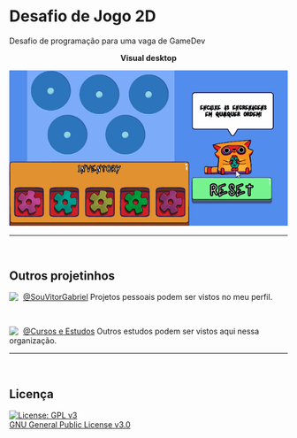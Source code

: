 # Desafio de Jogo 2D
Desafio de programação para uma vaga de GameDev
<!-- 
Para testar a versão ao vivo, [clique aqui.](https://cursos-e-estudos.github.io/jogo-da-velha/)
<br> -->

<p align="center">
<b> Visual desktop </b>
</p>
<p align="center">
  <img width="720" src="ARQUIVOS/exemplo.gif">
</p>

---

<br>

<!-- 
<p align="center">
<b> Visual mobile </b>
</p>
<p align="center">
  <img width="200" src="assets/screenshots/screenshot2.png">&nbsp; &nbsp; &nbsp; &nbsp; &nbsp; &nbsp; &nbsp; &nbsp;
  <img width="200" src="assets/screenshots/screenshot3.png">
</p>

---

<br> -->

## Outros projetinhos
[<img align="left" width="25" url="https://github.com/souvitorgabriel" src="https://avatars0.githubusercontent.com/u/29991853?s=460&u=416e49036d2486832c45c6cb26c65e24690a3c8a&v=4">](https://github.com/souvitorgabriel) [@SouVitorGabriel](https://github.com/souvitorgabriel) Projetos pessoais podem ser vistos no meu perfil.

<br>

[<img align="left" width="25" url="https://github.com/cursos-e-estudos" src="https://avatars0.githubusercontent.com/u/75458214">](https://github.com/cursos-e-estudos) [@Cursos e Estudos](https://github.com/cursos-e-estudos) Outros estudos podem ser vistos aqui nessa organização.

---

<br>

## Licença
[![License: GPL v3](https://img.shields.io/badge/License-GPL%20v3-blue.svg)](http://www.gnu.org/licenses/gpl-3.0)   
[GNU General Public License v3.0](LICENSE)